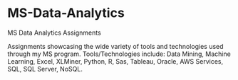 # MS-Data-Analytics
MS Data Analytics Assignments

Assignments showcasing the wide variety of tools and technologies used through my MS program. 
Tools/Technologies include: Data Mining, Machine Learning, Excel, XLMiner, Python, R, Sas, Tableau, Oracle, AWS Services, SQL, SQL Server, NoSQL.
